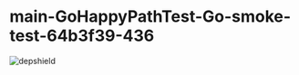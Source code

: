 # main-GoHappyPathTest-Go-smoke-test-64b3f39-436

![depshield](https://depshield.sonatype.org/badges/depshield-prod/main-GoHappyPathTest-Go-smoke-test-64b3f39-436/depshield.svg)